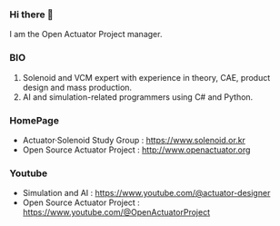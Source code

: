 ### Hi there 👋

I am the Open Actuator Project manager. 

### BIO

1. Solenoid and VCM expert with experience in theory, CAE, product design and mass production.
2. AI and simulation-related programmers using C# and Python.

### HomePage

- Actuator·Solenoid Study Group : https://www.solenoid.or.kr
- Open Source Actuator Project : http://www.openactuator.org

### Youtube

- Simulation and AI  : https://www.youtube.com/@actuator-designer
- Open Source Actuator Project : https://www.youtube.com/@OpenActuatorProject

<!--
**OpenActuator/OpenActuator** is a ✨ _special_ ✨ repository because its `README.md` (this file) appears on your GitHub profile.

Here are some ideas to get you started:

- 🔭 I’m currently working on ...
- 🌱 I’m currently learning ...
- 👯 I’m looking to collaborate on ...
- 🤔 I’m looking for help with ...
- 💬 Ask me about ...
- 📫 How to reach me: ...
- 😄 Pronouns: ...
- ⚡ Fun fact: ...
-->
